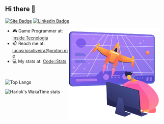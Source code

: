 ## Hi there 👋
[![Site Badge](https://img.shields.io/badge/-Site-black?style=flat-square&logo=google-chrome&logoColor=white&labelColor=black&link=https://linktr.ee/lucasriosdev)](https://linktr.ee/lucasriosdev)
[![Linkedin Badge](https://img.shields.io/badge/-Linkedin-0e76a8?style=flat-square&logo=linkedin&logoColor=white&link=https://linkedin.com/in/lucasescossia)](https://linkedin.com/in/lucasescossia)

<img align="right" src="dev.png" width="300"/>

- 🎮 Game Programmer at: [Inside Tecnologia](https://insidetecnologia.com/)
- 📫 Reach me at: lucasriosoliveira@proton.me
- 💻 My stats at: [Code::Stats](https://codestats.net/users/lukeibol)

</br>

![Top Langs](https://github-readme-stats-lydo-lucas-projects-a6f40264.vercel.app/api/top-langs/?username=lucasfaesa&layout=compact&theme=calm&custom_title=Language%20Usage%20Across%20My%20Repos&exclude_repo=CoinDash-LOVE2D-Web,InfiniteFlyerHTML5_Godot,3dMinigolfHTML5_Godot,JungleJumpHTML5-Godot,GreedyFoxHTML5-Godot,AsteroidsHTML5-Godot,Robotim,Dashboard_BetaBuilds&hide=HLSL,ShaderLab,Mathematica,GLSL,Javascript)

![Harlok's WakaTime stats](https://github-readme-stats-lydo-lucas-projects-a6f40264.vercel.app/api/wakatime?username=lucasfaesa&layout=compact&theme=calm&display_format=percent&custom_title=Recent%20Language%20Activity)
